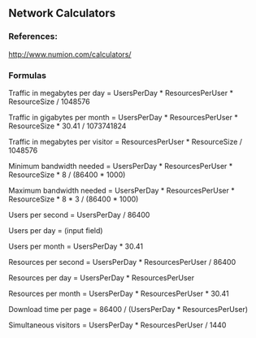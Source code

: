 ## Network Calculators

### References:
http://www.numion.com/calculators/


### Formulas

Traffic in megabytes per day =
UsersPerDay * ResourcesPerUser * ResourceSize / 1048576

Traffic in gigabytes per month =
UsersPerDay * ResourcesPerUser * ResourceSize * 30.41 / 1073741824

Traffic in megabytes per visitor =
ResourcesPerUser * ResourceSize / 1048576

Minimum bandwidth needed =
UsersPerDay * ResourcesPerUser * ResourceSize * 8 / (86400 * 1000)

Maximum bandwidth needed =
UsersPerDay * ResourcesPerUser * ResourceSize * 8 * 3 / (86400 * 1000)

Users per second =
UsersPerDay / 86400

Users per day =
(input field)

Users per month =
UsersPerDay * 30.41

Resources per second =
UsersPerDay * ResourcesPerUser / 86400

Resources per day =
UsersPerDay * ResourcesPerUser

Resources per month =
UsersPerDay * ResourcesPerUser * 30.41

Download time per page =
86400 / (UsersPerDay * ResourcesPerUser)

Simultaneous visitors =
UsersPerDay * ResourcesPerUser / 1440